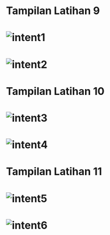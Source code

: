 # Tampilan Latihan 9
# ![intent1](https://user-images.githubusercontent.com/63852448/89793488-20a87900-db50-11ea-9784-764334f482a8.jpeg)
# ![intent2](https://user-images.githubusercontent.com/63852448/89793482-200fe280-db50-11ea-9a3d-1d5fda72749b.jpeg)

# Tampilan Latihan 10
# ![intent3](https://user-images.githubusercontent.com/63852448/89793478-1edeb580-db50-11ea-9f33-607b6a7915c9.jpeg)
# ![intent4](https://user-images.githubusercontent.com/63852448/89793472-1d14f200-db50-11ea-9ca5-40d706ee0a59.jpeg)

# Tampilan Latihan 11
# ![intent5](https://user-images.githubusercontent.com/63852448/89793492-21d9a600-db50-11ea-8d6c-b1cb7ac1009b.jpeg)
# ![intent6](https://user-images.githubusercontent.com/63852448/89793490-21410f80-db50-11ea-80f6-e445a489e389.jpeg)
